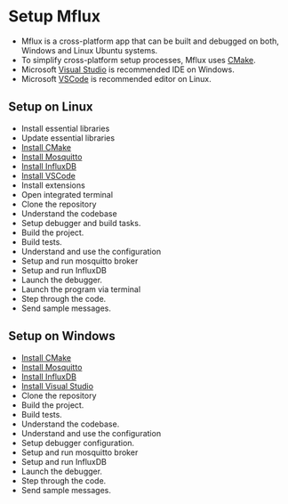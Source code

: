 # Setup Mflux

- Mflux is a cross-platform app that can be built and debugged on both, Windows 
and Linux Ubuntu systems. 
- To simplify cross-platform setup processes, Mflux uses [CMake](https://cmake.org/).
- Microsoft [Visual Studio]() is recommended IDE on Windows.
- Microsoft [VSCode]() is recommended editor on Linux.

## Setup on Linux

- Install essential libraries
- Update essential libraries
- [Install CMake]()
- [Install Mosquitto]()
- [Install InfluxDB]()
- [Install VSCode]()
- Install extensions
- Open integrated terminal
- Clone the repository
- Understand the codebase
- Setup debugger and build tasks.
- Build the project.
- Build tests.
- Understand and use the configuration
- Setup and run mosquitto broker
- Setup and run InfluxDB
- Launch the debugger.
- Launch the program via terminal
- Step through the code.
- Send sample messages.

## Setup on Windows

- [Install CMake]()
- [Install Mosquitto]()
- [Install InfluxDB]()
- [Install Visual Studio]()
- Clone the repository
- Build the project.
- Build tests.
- Understand the codebase.
- Understand and use the configuration
- Setup debugger configuration.
- Setup and run mosquitto broker
- Setup and run InfluxDB
- Launch the debugger.
- Step through the code.
- Send sample messages.
